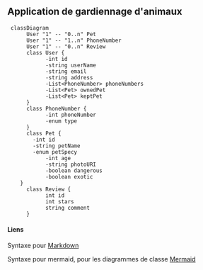 ## Application de gardiennage d'animaux 

```mermaid
 classDiagram
      User "1" -- "0..n" Pet
      User "1" -- "1..n" PhoneNumber
      User "1" -- "0..n" Review
      class User {
            -int id
            -string userName
            -string email
            -string address
            -List<PhoneNumber> phoneNumbers
            -List<Pet> ownedPet
            -List<Pet> keptPet
      }
      class PhoneNumber {
            -int phoneNumber
            -enum type
      }
      class Pet {
		-int id
		-string petName
		-enum petSpecy
            -int age
            -string photoURI
            -boolean dangerous
            -boolean exotic
	}
      class Review {
            int id
            int stars
            string comment
      }
```
#### Liens
Syntaxe pour [Markdown](https://www.markdownguide.org/basic-syntax/)

Syntaxe pour mermaid, pour les diagrammes de classe [Mermaid](https://mermaid-js.github.io/mermaid/#/classDiagram)
